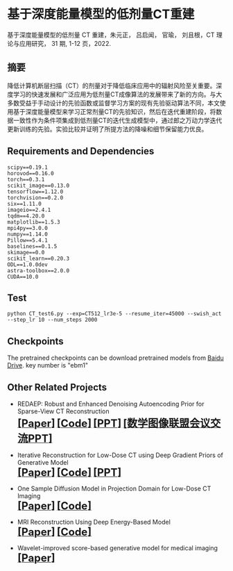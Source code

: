 # 基于深度能量模型的低剂量CT重建
基于深度能量模型的低剂量 CT 重建，朱元正， 吕启闻， 官瑜， 刘且根，CT 理论与应用研究， 31 期, 1-12 页，2022.


## 摘要
降低计算机断层扫描（CT）的剂量对于降低临床应用中的辐射风险至关重要。深度学习的快速发展和广泛应用为低剂量CT成像算法的发展带来了新的方向。与大多数受益于手动设计的先验函数或监督学习方案的现有先验驱动算法不同，本文使用基于深度能量模型来学习正常剂量CT的先验知识，然后在迭代重建阶段，将数据一致性作为条件项集成到低剂量CT的迭代生成模型中，通过郎之万动力学迭代更新训练的先验。实验比较并证明了所提方法的降噪和细节保留能力优良。

## Requirements and Dependencies
    scipy==0.19.1
    horovod==0.16.0
    torch==0.3.1
    scikit_image==0.13.0
    tensorflow==1.12.0
    torchvision==0.2.0
    six==1.11.0
    imageio==2.4.1
    tqdm==4.20.0
    matplotlib==1.5.3
    mpi4py==3.0.0
    numpy==1.14.0
    Pillow==5.4.1
    baselines==0.1.5
    skimage==0.0
    scikit_learn==0.20.3
    ODL==1.0.0dev
    astra-toolbox==2.0.0
    CUDA==10.0

## Test
    python CT_test6.py --exp=CT512_lr3e-5 --resume_iter=45000 --swish_act --step_lr 10 --num_steps 2000

## Checkpoints
The pretrained checkpoints can be download pretrained models from [Baidu Drive](https://pan.baidu.com/s/1tbkTcSxQ8KhD3ILAAmBXjg ). 
key number is "ebm1" 


## Other Related Projects
  * REDAEP: Robust and Enhanced Denoising Autoencoding Prior for Sparse-View CT Reconstruction  
[<font size=5>**[Paper]**</font>](https://ieeexplore.ieee.org/document/9076295)   [<font size=5>**[Code]**</font>](https://github.com/yqx7150/REDAEP)   [<font size=5>**[PPT]**</font>](https://github.com/yqx7150/HGGDP/tree/master/Slide)  [<font size=5>**[数学图像联盟会议交流PPT]**</font>](https://github.com/yqx7150/EDAEPRec/tree/master/Slide)

  * Iterative Reconstruction for Low-Dose CT using Deep Gradient Priors of Generative Model  
[<font size=5>**[Paper]**</font>](https://ieeexplore.ieee.org/abstract/document/9703672)   [<font size=5>**[Code]**</font>](https://github.com/yqx7150/EASEL)   [<font size=5>**[PPT]**</font>](https://github.com/yqx7150/HGGDP/tree/master/Slide)

  * One Sample Diffusion Model in Projection Domain for Low-Dose CT Imaging  
[<font size=5>**[Paper]**</font>](https://ieeexplore.ieee.org/abstract/document/10506793)   [<font size=5>**[Code]**</font>](https://github.com/yqx7150/OSDM)
      
  * MRI Reconstruction Using Deep Energy-Based Model     
[<font size=5>**[Paper]**</font>](https://analyticalsciencejournals.onlinelibrary.wiley.com/doi/10.1002/nbm.4848)   [<font size=5>**[Code]**</font>](https://github.com/yqx7150/EBMRec)        

  * Wavelet-improved score-based generative model for medical imaging  
[<font size=5>**[Paper]**</font>](https://ieeexplore.ieee.org/abstract/document/10288274)

